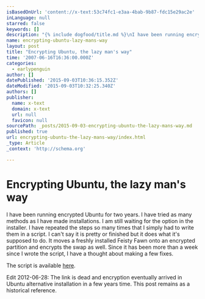 ```yaml
---
isBasedOnUrl: 'content://x-text:53c74fc1-e3aa-4bab-9b87-fdc15e29ac2e'
inLanguage: null
starred: false
keywords: []
description: "{% include dogfood/title.md %}\nI have been running encrypted Ubuntu for two years. I have tried as \nmany methods as I have made installations. I am still waitin"
name: encrypting-ubuntu-lazy-mans-way
layout: post
title: "Encrypting Ubuntu, the lazy man's way"
time: '2007-06-16T16:36:00.000Z'
categories:
  - earlypenguin
author: []
datePublished: '2015-09-03T10:36:15.352Z'
dateModified: '2015-09-03T10:32:25.340Z'
authors: []
publisher:
  name: x-text
  domain: x-text
  url: null
  favicon: null
sourcePath: _posts/2015-09-03-encrypting-ubuntu-the-lazy-mans-way.md
published: true
url: encrypting-ubuntu-the-lazy-mans-way/index.html
_type: Article
_context: 'http://schema.org'

---
```

# Encrypting Ubuntu, the lazy man's way

I have been running encrypted Ubuntu for two years. I have tried as 
many methods as I have made installations. I am still waiting for the 
option in the installer. I have repeated the steps so many times that 
I simply had to write them in a script. I can't say it is pretty or 
finished but it does what it's supposed to do. It moves a freshly 
installed Feisty Fawn onto an encrypted partition and encrypts the 
swap as well. Since it has been more than a week since I wrote the 
script, I have a thought about making a few fixes.

The script is available
[here][0].

Edit 2012-06-28: The link is dead and encryption eventually arrived
in Ubuntu alternative installation in a few years time. This post
remains as a historical reference.

[0]: http://www.earlypenguin.fi/software/future/